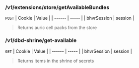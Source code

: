 ### /v1/extensions/store/getAvailableBundles
`POST`
| Cookie | Value |
| ------ | ----- |
| bhvrSession | session |

> Returns auric cell packs from the store

### /v1/dbd-shrine/get-available
`GET`
| Cookie | Value |
| ------ | ----- |
| bhvrSession | session |

> Returns items in the shrine of secrets